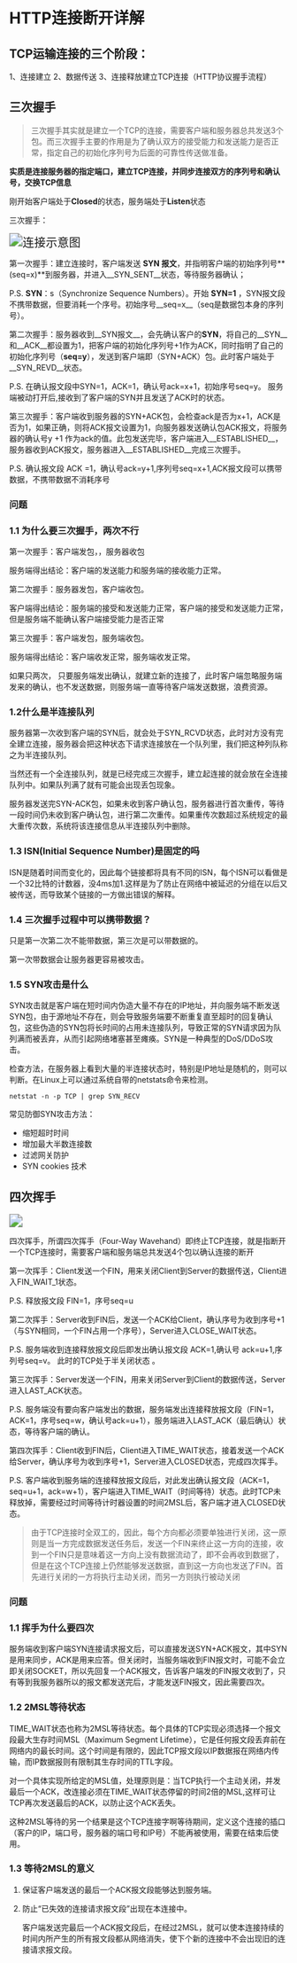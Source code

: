 # HTTP连接断开详解

## TCP运输连接的三个阶段：

   1、连接建立
   		2、数据传送
   		3、连接释放建立TCP连接（HTTP协议握手流程）

## 三次握手

> 三次握手其实就是建立一个TCP的连接，需要客户端和服务器总共发送3个包。而三次握手主要的作用是为了确认双方的接受能力和发送能力是否正常，指定自己的初始化序列号为后面的可靠性传送做准备。

**实质是连接服务器的指定端口，建立TCP连接，并同步连接双方的序列号和确认号，交换TCP信息**

刚开始客户端处于**Closed**的状态，服务端处于**Listen**状态

三次握手：

<img src="./connect.jpg" alt="连接示意图" style="zoom:150%;" />

第一次握手：建立连接时，客户端发送 **SYN 报文**，并指明客户端的初始序列号**(seq=x)**到服务器，并进入__SYN_SENT__状态，等待服务器确认；

P.S. __SYN__：s（Synchronize Sequence Numbers）。开始 __SYN=1__ ，SYN报文段不携带数据，但要消耗一个序号。初始序号__seq=x__（seq是数据包本身的序列号）。

第二次握手：服务器收到__SYN报文__，会先确认客户的**SYN**，将自己的__SYN__和__ACK__都设置为1，把客户端的初始化序列号+1作为ACK，同时指明了自己的初始化序列号（**seq=y**），发送到客户端即（SYN+ACK）包。此时客户端处于__SYN_REVD__状态。

P.S. 在确认报文段中SYN=1，ACK=1，确认号ack=x+1，初始序号seq=y。 服务端被动打开后,接收到了客户端的SYN并且发送了ACK时的状态。

第三次握手：客户端收到服务器的SYN+ACK包，会检查ack是否为x+1，ACK是否为1，如果正确，则将ACK报文设置为1，向服务器发送确认包ACK报文，将服务器的确认号y +1 作为ack的值。此包发送完毕，客户端进入__ESTABLISHED__，服务器收到ACK报文，服务器进入__ESTABLISHED__完成三次握手。

P.S. 确认报文段 ACK =1，确认号ack=y+1,序列号seq=x+1,ACK报文段可以携带数据，不携带数据不消耗序号

### 问题

### 1.1 为什么要三次握手，两次不行

 第一次握手：客户端发包，，服务器收包 

服务端得出结论：客户端的发送能力和服务端的接收能力正常。

第二次握手：服务器发包，客户端收包。

客户端得出结论：服务端的接受和发送能力正常，客户端的接受和发送能力正常，但是服务端不能确认客户端接受能力是否正常

第三次握手：客户端发包，服务端收包。

服务端得出结论：客户端收发正常，服务端收发正常。

如果只两次， 只要服务端发出确认，就建立新的连接了，此时客户端忽略服务端发来的确认，也不发送数据，则服务端一直等待客户端发送数据，浪费资源。 

### 1.2什么是半连接队列

服务器第一次收到客户端的SYN后，就会处于SYN_RCVD状态，此时对方没有完全建立连接，服务器会把这种状态下请求连接放在一个队列里，我们把这种列队称之为半连接队列。

 当然还有一个全连接队列，就是已经完成三次握手，建立起连接的就会放在全连接队列中。如果队列满了就有可能会出现丢包现象。 

 服务器发送完SYN-ACK包，如果未收到客户确认包，服务器进行首次重传，等待一段时间仍未收到客户确认包，进行第二次重传。如果重传次数超过系统规定的最大重传次数，系统将该连接信息从半连接队列中删除。

### 1.3 ISN(Initial Sequence Number)是固定的吗

ISN是随着时间而变化的，因此每个链接都将具有不同的ISN，每个ISN可以看做是一个32比特的计数器，没4ms加1.这样是为了防止在网络中被延迟的分组在以后又被传送，而导致某个链接的一方做出错误的解释。

### 1.4 三次握手过程中可以携带数据？

只是第一次第二次不能带数据，第三次是可以带数据的。

第一次带数据会让服务器更容易被攻击。

### 1.5 SYN攻击是什么

SYN攻击就是客户端在短时间内伪造大量不存在的IP地址，并向服务端不断发送SYN包，由于源地址不存在，则会导致服务端要不断重复直至超时的回复确认包，这些伪造的SYN包将长时间的占用未连接队列，导致正常的SYN请求因为队列满而被丢弃，从而引起网络堵塞甚至瘫痪。SYN是一种典型的DoS/DDoS攻击。

检查方法，在服务器上看到大量的半连接状态时，特别是IP地址是随机的，则可以判断。在Linux上可以通过系统自带的netstats命令来检测。

```node
netstat -n -p TCP | grep SYN_RECV
```

常见防御SYN攻击方法：

- 缩短超时时间
- 增加最大半数连接数
- 过滤网关防护
- SYN cookies 技术

## 四次挥手

<img src="./close_connect.jpg" style="zoom:150%;" />

四次挥手，所谓四次挥手（Four-Way Wavehand）即终止TCP连接，就是指断开一个TCP连接时，需要客户端和服务端总共发送4个包以确认连接的断开

第一次挥手：Client发送一个FIN，用来关闭Client到Server的数据传送，Client进入FIN_WAIT_1状态。

P.S. 释放报文段 FIN=1，序号seq=u

第二次挥手：Server收到FIN后，发送一个ACK给Client，确认序号为收到序号+1（与SYN相同，一个FIN占用一个序号），Server进入CLOSE_WAIT状态。

P.S. 服务端收到连接释放报文段后即发出确认报文段 ACK=1,确认号 ack=u+1,序列号seq=v。 此时的TCP处于半关闭状态 。

第三次挥手：Server发送一个FIN，用来关闭Server到Client的数据传送，Server进入LAST_ACK状态。

 P.S. 服务端没有要向客户端发出的数据，服务端发出连接释放报文段（FIN=1，ACK=1，序号seq=w，确认号ack=u+1），服务端进入LAST_ACK（最后确认）状态，等待客户端的确认。 

第四次挥手：Client收到FIN后，Client进入TIME_WAIT状态，接着发送一个ACK给Server，确认序号为收到序号+1，Server进入CLOSED状态，完成四次挥手。

P.S.  客户端收到服务端的连接释放报文段后，对此发出确认报文段（ACK=1，seq=u+1，ack=w+1），客户端进入TIME_WAIT（时间等待）状态。此时TCP未释放掉，需要经过时间等待计时器设置的时间2MSL后，客户端才进入CLOSED状态。 

> 由于TCP连接时全双工的，因此，每个方向都必须要单独进行关闭，这一原则是当一方完成数据发送任务后，发送一个FIN来终止这一方向的连接，收到一个FIN只是意味着这一方向上没有数据流动了，即不会再收到数据了，但是在这个TCP连接上仍然能够发送数据，直到这一方向也发送了FIN。首先进行关闭的一方将执行主动关闭，而另一方则执行被动关闭

### 问题

### 1.1 挥手为什么要四次

服务端收到客户端SYN连接请求报文后，可以直接发送SYN+ACK报文，其中SYN是用来同步，ACK是用来应答。但关闭时，当服务端收到FIN报文时，可能不会立即关闭SOCKET，所以先回复一个ACK报文，告诉客户端发的FIN报文收到了，只有等到我服务器所以的报文都发送完后，才能发送FIN报文，因此需要四次。

### 1.2 2MSL等待状态

TIME_WAIT状态也称为2MSL等待状态。每个具体的TCP实现必须选择一个报文段最大生存时间MSL（Maximum Segment Lifetime），它是任何报文段丢弃前在网络内的最长时间。这个时间是有限的，因此TCP报文段以IP数据报在网络内传输，而IP数据报则有限制其生存时间的TTL字段。

对一个具体实现所给定的MSL值，处理原则是：当TCP执行一个主动关闭，并发最后一个ACK，改连接必须在TIME_WAIT状态停留的时间2倍的MSL,这样可让TCP再次发送最后的ACK，以防止这个ACK丢失。

这种2MSL等待的另一个结果是这个TCP连接字啊等待期间，定义这个连接的插口（客户的IP，端口号，服务器的端口号和IP号）不能再被使用，需要在结束后使用。

### 1.3 等待2MSL的意义

1. 保证客户端发送的最后一个ACK报文段能够达到服务端。

2. 防止“已失效的连接请求报文段”出现在本连接中。

   客户端发送完最后一个ACK报文段后，在经过2MSL，就可以使本连接持续的时间内所产生的所有报文段都从网络消失，使下个新的连接中不会出现旧的连接请求报文段。



